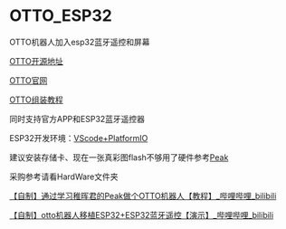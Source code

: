 # OTTO_ESP32
 OTTO机器人加入esp32蓝牙遥控和屏幕

[OTTO开源地址](https://github.com/OttoDIY)

[OTTO官网](https://www.ottodiy.com/)

[OTTO组装教程](https://tech.limuqiao.com/archives/24.html)

同时支持官方APP和ESP32蓝牙遥控器

ESP32开发环境：[VScode+PlatformIO](https://blog.csdn.net/qlexcel/article/details/121527415)

建议安装存储卡、现在一张真彩图flash不够用了硬件参考[Peak](https://github.com/peng-zhihui/Peak)

采购参考请看HardWare文件夹

[【自制】通过学习稚晖君的Peak做个OTTO机器人【教程】_哔哩哔哩_bilibili](https://www.bilibili.com/video/BV1aq4y1m7bJ?spm_id_from=333.999.0.0)

[【自制】otto机器人移植ESP32+ESP32蓝牙遥控【演示】_哔哩哔哩_bilibili](https://www.bilibili.com/video/BV1ua41167SG?spm_id_from=333.999.0.0)

